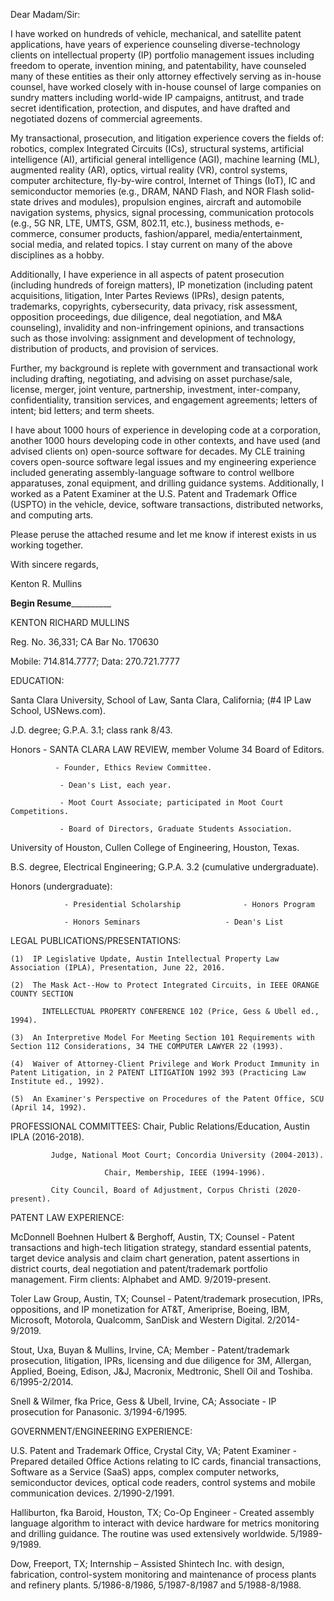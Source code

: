 Dear Madam/Sir:

I have worked on hundreds of vehicle, mechanical, and satellite patent applications, have years of experience counseling diverse-technology clients on intellectual property (IP) portfolio management issues including freedom to operate, invention mining, and patentability, have counseled many of these entities as their only attorney effectively serving as in-house counsel, have worked closely with in-house counsel of large companies on sundry matters including world-wide IP campaigns, antitrust, and trade secret identification, protection, and disputes, and have drafted and negotiated dozens of commercial agreements.

My transactional, prosecution, and litigation experience covers the fields of: robotics, complex Integrated Circuits (ICs), structural systems, artificial intelligence (AI), artificial general intelligence (AGI), machine learning (ML), augmented reality (AR), optics, virtual reality (VR), control systems, computer architecture, fly-by-wire control, Internet of Things (IoT), IC and semiconductor memories (e.g., DRAM, NAND Flash, and NOR Flash solid-state drives and modules), propulsion engines, aircraft and automobile navigation systems, physics, signal processing, communication protocols (e.g., 5G NR, LTE, UMTS, GSM, 802.11, etc.), business methods, e-commerce, consumer products, fashion/apparel, media/entertainment, social media, and related topics.  I stay current on many of the above disciplines as a hobby.

Additionally, I have experience in all aspects of patent prosecution (including hundreds of foreign matters), IP monetization (including patent acquisitions, litigation, Inter Partes Reviews (IPRs), design patents, trademarks, copyrights, cybersecurity, data privacy, risk assessment, opposition proceedings, due diligence, deal negotiation, and M&A counseling), invalidity and non-infringement opinions, and transactions such as those involving: assignment and development of technology, distribution of products, and provision of services. 

Further, my background is replete with government and transactional work including drafting, negotiating, and advising on asset purchase/sale, license, merger, joint venture, partnership, investment, inter-company, confidentiality, transition services, and engagement agreements; letters of intent; bid letters; and term sheets. 

I have about 1000 hours of experience in developing code at a corporation, another 1000 hours developing code in other contexts, and have used (and advised clients on) open-source software for decades.  My CLE training covers open-source software legal issues and my engineering experience included generating assembly-language software to control wellbore apparatuses, zonal equipment, and drilling guidance systems.  Additionally, I worked as a Patent Examiner at the U.S. Patent and Trademark Office (USPTO) in the vehicle, device, software transactions, distributed networks, and computing arts.

Please peruse the attached resume and let me know if interest exists in us working together.

With sincere regards, 
 
Kenton R. Mullins

________________________________________________Begin Resume__________________________________________________________

KENTON RICHARD MULLINS

Reg. No. 36,331; CA Bar No. 170630

Mobile: 714.814.7777; Data: 270.721.7777

EDUCATION:

Santa Clara University, School of Law, Santa Clara, California; (#4 IP Law School, USNews.com).

J.D. degree; G.P.A. 3.1; class rank 8/43.

  Honors - SANTA CLARA LAW REVIEW, member Volume 34 Board of Editors.
  
	 	      - Founder, Ethics Review Committee.
		      
		       - Dean's List, each year.
		       
		       - Moot Court Associate; participated in Moot Court Competitions.
		       
	  	       - Board of Directors, Graduate Students Association.
		       
University of Houston, Cullen College of Engineering, Houston, Texas.

B.S. degree, Electrical Engineering; G.P.A. 3.2 (cumulative undergraduate).

  Honors (undergraduate):
  
	        	- Presidential Scholarship				- Honors Program
			
	        	- Honors Seminars					- Dean's List
			
LEGAL PUBLICATIONS/PRESENTATIONS:

	(1)  IP Legislative Update, Austin Intellectual Property Law Association (IPLA), Presentation, June 22, 2016. 
	
	(2)  The Mask Act--How to Protect Integrated Circuits, in IEEE ORANGE COUNTY SECTION
	
	       INTELLECTUAL PROPERTY CONFERENCE 102 (Price, Gess & Ubell ed., 1994).
	       
	(3)  An Interpretive Model For Meeting Section 101 Requirements with Section 112 Considerations, 34 THE COMPUTER LAWYER 22 (1993).
	
	(4)  Waiver of Attorney-Client Privilege and Work Product Immunity in Patent Litigation, in 2 PATENT LITIGATION 1992 393 (Practicing Law Institute ed., 1992).
	
	(5)  An Examiner's Perspective on Procedures of the Patent Office, SCU (April 14, 1992).

PROFESSIONAL COMMITTEES: Chair, Public Relations/Education, Austin IPLA (2016-2018).

			 Judge, National Moot Court; Concordia University (2004-2013).
			 
                         Chair, Membership, IEEE (1994-1996).
			 
			 City Council, Board of Adjustment, Corpus Christi (2020-present).

PATENT LAW EXPERIENCE:

McDonnell Boehnen Hulbert & Berghoff, Austin, TX; Counsel - Patent transactions and high-tech litigation strategy, standard essential patents, target device analysis and claim chart generation, patent assertions in district courts, deal negotiation and patent/trademark portfolio management.  Firm clients: Alphabet and AMD. 9/2019-present.

Toler Law Group, Austin, TX; Counsel - Patent/trademark prosecution, IPRs, oppositions, and IP monetization for AT&T, Ameriprise, Boeing, IBM, Microsoft, Motorola, Qualcomm, SanDisk and Western Digital. 2/2014-9/2019.

Stout, Uxa, Buyan & Mullins, Irvine, CA; Member - Patent/trademark prosecution, litigation, IPRs, licensing and due diligence for 3M, Allergan, Applied, Boeing, Edison, J&J, Macronix, Medtronic, Shell Oil and Toshiba. 6/1995-2/2014.

Snell & Wilmer, fka Price, Gess & Ubell, Irvine, CA; Associate - IP prosecution for Panasonic. 3/1994-6/1995.

GOVERNMENT/ENGINEERING EXPERIENCE:

U.S. Patent and Trademark Office, Crystal City, VA; Patent Examiner - Prepared detailed Office Actions relating to IC cards, financial transactions, Software as a Service (SaaS) apps, complex computer networks, semiconductor devices, optical code readers, control systems and mobile communication devices. 2/1990-2/1991.

Halliburton, fka Baroid, Houston, TX; Co-Op Engineer - Created assembly language algorithm to interact with device hardware for metrics monitoring and drilling guidance.  The routine was used extensively worldwide. 5/1989-9/1989.

Dow, Freeport, TX; Internship – Assisted Shintech Inc. with design, fabrication, control-system monitoring and maintenance of process plants and refinery plants. 5/1986-8/1986, 5/1987-8/1987 and 5/1988-8/1988.

